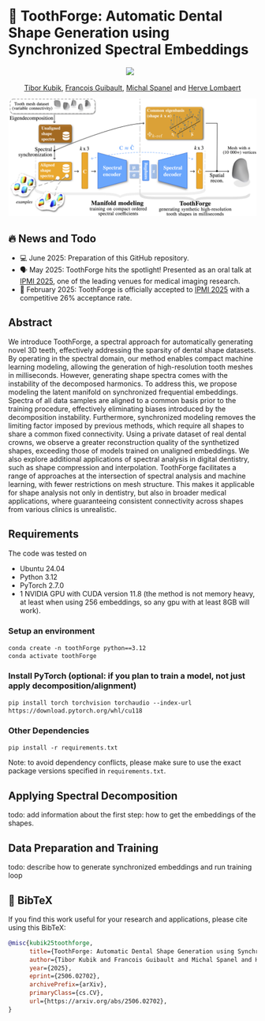 # 🦷 ToothForge: Automatic Dental Shape Generation using Synchronized Spectral Embeddings

<div align="center">
  <a href="https://arxiv.org/abs/2506.02702"><img src="https://img.shields.io/badge/ArXiv-2506.02702-red"></a> &ensp;
</div>

<div align="center">
  
[Tibor Kubik](https://scholar.google.com/citations?user=Zb6MSKcAAAAJ), [Francois Guibault](https://scholar.google.com/citations?user=KF8zbPUAAAAJ&hl=sk&oi=ao), [Michal Spanel](https://scholar.google.com/citations?hl=sk&user=75XIbgQAAAAJ) and [Herve Lombaert](https://scholar.google.com/citations?hl=sk&user=KQbyRzIAAAAJ)

![Diagram](assets/method-outline.png)

</div>


## 🔥 News and Todo
* 💻 June 2025: Preparation of this GitHub repository.
* 🗣️ May 2025: ToothForge hits the spotlight! Presented as an oral talk at [IPMI 2025](https://ipmi2025.org/), one of the leading venues for medical imaging research.
* 🎉 February 2025: ToothForge is officially accepted to [IPMI 2025](https://ipmi2025.org/) with a competitive 26% acceptance rate.

## Abstract
We introduce ToothForge, a spectral approach for automatically generating novel 3D teeth, effectively addressing the sparsity of dental shape datasets. By operating in the spectral domain, our method enables compact machine learning modeling, allowing the generation of high-resolution tooth meshes in milliseconds. However, generating shape spectra comes with the instability of the decomposed harmonics. To address this, we propose modeling the latent manifold on synchronized frequential embeddings. Spectra of all data samples are aligned to a common basis prior to the training procedure, effectively eliminating biases introduced by the decomposition instability. Furthermore, synchronized modeling removes the limiting factor imposed by previous methods, which require all shapes to share a common fixed connectivity. Using a private dataset of real dental crowns, we observe a greater reconstruction quality of the synthetized shapes, exceeding those of models trained on unaligned embeddings. We also explore additional applications of spectral analysis in digital dentistry, such as shape compression and interpolation. ToothForge facilitates a range of approaches at the intersection of spectral analysis and machine learning, with fewer restrictions on mesh structure. This makes it applicable for shape analysis not only in dentistry, but also in broader medical applications, where guaranteeing consistent connectivity across shapes from various clinics is unrealistic.

## Requirements
The code was tested on

* Ubuntu 24.04
* Python 3.12
* PyTorch 2.7.0
* 1 NVIDIA GPU with CUDA version 11.8 (the method is not memory heavy, at least when using 256 embeddings, so any gpu with at least 8GB will work).

### Setup an environment
```shell
conda create -n toothForge python==3.12
conda activate toothForge
```
### Install PyTorch (optional: if you plan to train a model, not just apply decomposition/alignment)
```shell
pip install torch torchvision torchaudio --index-url https://download.pytorch.org/whl/cu118
```

### Other Dependencies
```shell
pip install -r requirements.txt
```
Note: to avoid dependency conflicts, please make sure to use the exact package versions specified in `requirements.txt`. 

## Applying Spectral Decomposition
todo: add information about the first step: how to get the embeddings of the shapes.

## Data Preparation and Training
todo: describe how to generate synchronized embeddings and run training loop

## 🔗 BibTeX
If you find this work useful for your research and applications, please cite using this BibTeX:

```bibtex
@misc{kubik25toothforge,
      title={ToothForge: Automatic Dental Shape Generation using Synchronized Spectral Embeddings}, 
      author={Tibor Kubik and Francois Guibault and Michal Spanel and Herve Lombaert},
      year={2025},
      eprint={2506.02702},
      archivePrefix={arXiv},
      primaryClass={cs.CV},
      url={https://arxiv.org/abs/2506.02702}, 
}
```
